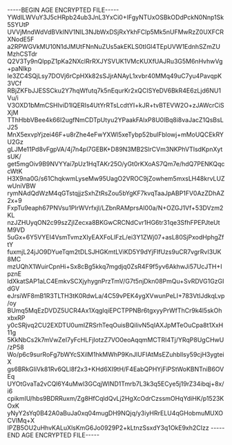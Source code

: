 -----BEGIN AGE ENCRYPTED FILE-----
YWdlLWVuY3J5cHRpb24ub3JnL3YxCi0+IFgyNTUxOSBkODdPckN0Nnp1Sk5SYUtP
UVVjMndWdVdBVklNV1NIL3NJbWxDSjRxYkhFClp5Mk5nUFMwRzZ0UXFCRXNodE5F
a2RPWGVkMU10N1dJMUtFNnNuZUs5akEKLS0tIGl4TEpUVW1EdnhSZmZUMzhCSTdr
Q2V3Ty9nQlppZ1pKa2NXclRrRXJYSVUK1VMcKUXfUAJRu3G5M6nHvhwVg+paNlkp
Ie3ZC4SQjLsy7DOVj6rCpHXk82sSJjrANAyL1xvbr40MMq49uC7yu4PavqpK3VCf
RBjZKFbJJESSCku2Y7hqWfutq7k5nEqurKr2xQCISYeDV6BkR4E6zLjd6NU1Vu/i
V3OXD1bMmCSHIviD1lQERIs4UtYrRTsLcdtYI+kJR+tvBTEVW2O+zJAWcrCiSXjM
TThHbbVBee4k66I2ugfNmCDTpUtyu2YPaakFAlxP8U0lBq8i8vaJacZ1QsBsLJ25
MnX5exvpYjzei46F+u8rZhe4eFwYXWl5xeTybp52bulFblowj+mMoUQCEkRYU2Gz
gLJMe11Pd8vFgpVA/4j7n4pl7GEBK+D89N3MB2SlrCVm3NKPhVTIsdKpnXytsUK/
get5mgOiv9B9NVYYai7pUz1HqTAKr25O/yGt0rKXoAS7Qm7e/hdQ7PENKQqccWtK
H3X9na0G/s61ChqkwmLyseMw95UagO2VROC9jZowhem5mxsLH48krvLUZwUniVBW
rymNAdQdWzM4qGTstqjjzSxhZtRsZou5bYgKF7kvqTaaJpABP1FV0AzZDhAZ2x+9
FxpTu9eaph67PNVsu1PlrWVrfxjl/LZbnRAMprsAI00a/N+OZGJ1Vf+53DVzm2KL
nzJZHUyqON2c99szZjIZecxa8BKGwCRCNdCvr1HG6tr31qe3SfhFPEPJteUtM9VD
5uGx+6Y5VYEI4VsmTvmzXIyEAXFoLlFzL/ei3Y1ZWj07+asL80SjPxodHphgZftY
fuxmjL24jJO9DYueTqm2tDLSJHGKmtLViKD5Y9dYjFIfUzs9uCR7vgrRvI3UK8MC
mzUQhX1WuirCpnHi+Sx8cBg5kkq7mgdjq0ZsR4F9f5yv6AkhwJi57UcJTH+IpznE
ldXkatSAP1aLC4EmkvSCXjyhygnPrzTmV/G7t5njDkn08PmQu+SvRDVG1GzGIdGV
eJrsiWF8mB1R3TLTH3tK0RdwLa/4C59vPEK4ygXVwunPeLI+783VtIJdkqLvp/oy
BUmq5MqEzDVDZ5UCR4Ax1XqgIqiEPCTPPNBr6tgxyyPrWfThCr9k4l5skOhxbxRP
y0cSRjvq2CU2EXDTU0umIZRSrhTeqOuisBQilivN5qIAXJpMTeOuCpa8t1XxH11g
5KkNbCs2k7mVwZeI7yFcHLFjlotzZ7VO0eoAqqmMCTRI4Tj/YRqP8UgCHwU/zP58
Wo/p6c9surRoFg7bWYcSXilM1hkMWhP9KnJlUFIAtMsEZuhbllsy59cjH3ygteiX
gs6BRkGIiVk81Rv6QLl8f2x3+KHd6XI9tH/F4EabQPHYjFiPStWoKBNTniB6OVEq
UYOtGvaTa2vCQl6Y4uMwl3GCqjWIND1Tmrb7L3k3q5ECye5j19rZ34ibqj+8x/i6
cpikmIU/hbs9BDRRuxm/Zg8HfCqldQvLj2HgXcOdrCzssmOHqYdiHK/p1523KOxK
yNyY2sYq0B42A0aBuJa0xq04mugDH9NQjq/y3iyHRrELU4qGHobmuMUXOCVIMq+X
IPZB5OU2uHhvKALuXlsKmG6Jo0929P2+kLtnzSsxdY3q1OkE9xh2CIzz
-----END AGE ENCRYPTED FILE-----

